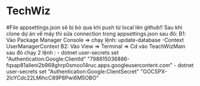 # TechWiz
#File appsettings.json sẽ bị bỏ qua khi push từ local lên github!!
Sau khi clone dự án về máy thì sửa connection trong appsettings.json sau đó: 
B1: Vào Package Manager Console =>  chạy lệnh: update-database -Context UserManagerContext 
B2: Vào View => Terminal => Cd vào TeachWizMain sau đó chạy 2 lệnh : - dotnet user-secrets set "Authentication:Google:ClientId" "798615036886-fqsap81alleni2b968ghrp0smoo14ruc.apps.googleusercontent.com"
                                        - dotnet user-secrets set "Authentication:Google:ClientSecret" "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"
